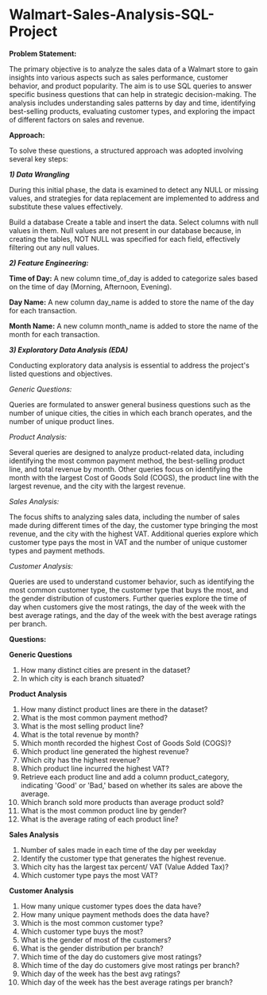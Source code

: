 # Walmart-Sales-Analysis-SQL-Project

**Problem Statement:**


The primary objective is to analyze the sales data of a Walmart store to gain insights into various aspects such as sales performance, customer behavior, and product popularity. The aim is to use SQL queries to answer specific business questions that can help in strategic decision-making. The analysis includes understanding sales patterns by day and time, identifying best-selling products, evaluating customer types, and exploring the impact of different factors on sales and revenue.


**Approach:**


To solve these questions, a structured approach was adopted involving several key steps:


**_1) Data Wrangling_**

During this initial phase, the data is examined to detect any NULL or missing values, and strategies for data replacement are implemented to address and substitute these values effectively.

Build a database
Create a table and insert the data.
Select columns with null values in them. Null values are not present in our database because, in creating the tables, NOT NULL was specified for each field, effectively filtering out any null values.

_**2) Feature Engineering:**_


**Time of Day:** A new column time_of_day is added to categorize sales based on the time of day (Morning, Afternoon, Evening).


**Day Name:** A new column day_name is added to store the name of the day for each transaction.


**Month Name:** A new column month_name is added to store the name of the month for each transaction.

_**3) Exploratory Data Analysis (EDA)**_

Conducting exploratory data analysis is essential to address the project's listed questions and objectives.


_Generic Questions:_

Queries are formulated to answer general business questions such as the number of unique cities, the cities in which each branch operates, and the number of unique product lines.

_Product Analysis:_

Several queries are designed to analyze product-related data, including identifying the most common payment method, the best-selling product line, and total revenue by month.
Other queries focus on identifying the month with the largest Cost of Goods Sold (COGS), the product line with the largest revenue, and the city with the largest revenue.

_Sales Analysis:_

The focus shifts to analyzing sales data, including the number of sales made during different times of the day, the customer type bringing the most revenue, and the city with the highest VAT.
Additional queries explore which customer type pays the most in VAT and the number of unique customer types and payment methods.

_Customer Analysis:_

Queries are used to understand customer behavior, such as identifying the most common customer type, the customer type that buys the most, and the gender distribution of customers.
Further queries explore the time of day when customers give the most ratings, the day of the week with the best average ratings, and the day of the week with the best average ratings per branch.


**Questions:**


**Generic Questions**
1) How many distinct cities are present in the dataset?
2) In which city is each branch situated?

**Product Analysis**
1) How many distinct product lines are there in the dataset?
2) What is the most common payment method?
3) What is the most selling product line?
4) What is the total revenue by month?
5) Which month recorded the highest Cost of Goods Sold (COGS)?
6) Which product line generated the highest revenue?
7) Which city has the highest revenue?
8) Which product line incurred the highest VAT?
9) Retrieve each product line and add a column product_category, indicating 'Good' or 'Bad,' based on whether its sales are above the average.
10) Which branch sold more products than average product sold?
11) What is the most common product line by gender?
12) What is the average rating of each product line?

**Sales Analysis**
1) Number of sales made in each time of the day per weekday
2) Identify the customer type that generates the highest revenue.
3) Which city has the largest tax percent/ VAT (Value Added Tax)?
4) Which customer type pays the most VAT?

**Customer Analysis**
1) How many unique customer types does the data have?
2) How many unique payment methods does the data have?
3) Which is the most common customer type?
4) Which customer type buys the most?
5) What is the gender of most of the customers?
6) What is the gender distribution per branch?
7) Which time of the day do customers give most ratings?
8) Which time of the day do customers give most ratings per branch?
9) Which day of the week has the best avg ratings?
10) Which day of the week has the best average ratings per branch?


